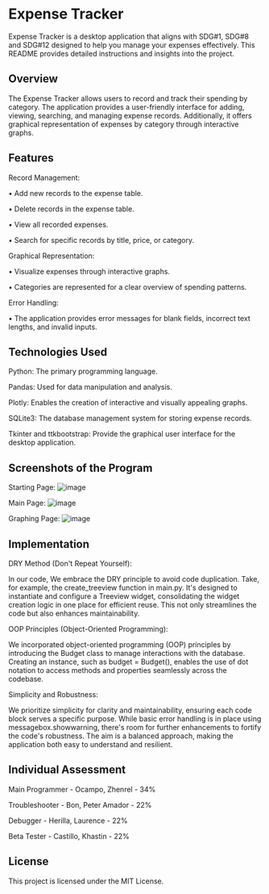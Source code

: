 # Expense Tracker

Expense Tracker is a desktop application that aligns with SDG#1, SDG#8 and SDG#12 designed to help you manage your expenses effectively. This README provides detailed instructions and insights into the project.

## Overview

The Expense Tracker allows users to record and track their spending by category. The application provides a user-friendly interface for adding, viewing, searching, and managing expense records. Additionally, it offers graphical representation of expenses by category through interactive graphs.

## Features

Record Management:


• Add new records to the expense table.

• Delete records in the expense table.

• View all recorded expenses.

• Search for specific records by title, price, or category.


Graphical Representation:

• Visualize expenses through interactive graphs.

• Categories are represented for a clear overview of spending patterns.


Error Handling:

• The application provides error messages for blank fields, incorrect text lengths, and invalid inputs.

## Technologies Used

Python: The primary programming language.

Pandas: Used for data manipulation and analysis.

Plotly: Enables the creation of interactive and visually appealing graphs.

SQLite3: The database management system for storing expense records.

Tkinter and ttkbootstrap: Provide the graphical user interface for the desktop application.

## Screenshots of the Program
Starting Page:
![image](https://github.com/thizizzen/duling-sa-coding/assets/118614992/b9760e39-fdb3-499a-af1c-e12a51bf3819)

Main Page:
![image](https://github.com/thizizzen/duling-sa-coding/assets/118614992/7e42c6e7-c25c-4bbe-89c9-b94c8230030c)


Graphing Page:
![image](https://github.com/thizizzen/duling-sa-coding/assets/118614992/a019a408-f0c0-4aa5-b42a-3ada1eb5b42a)


## Implementation
DRY Method (Don't Repeat Yourself):

In our code, We embrace the DRY principle to avoid code duplication. Take, for example, the create_treeview function in main.py. It's designed to instantiate and configure a Treeview widget, consolidating the widget creation logic in one place for efficient reuse. This not only streamlines the code but also enhances maintainability.


OOP Principles (Object-Oriented Programming):

We incorporated object-oriented programming (OOP) principles by introducing the Budget class to manage interactions with the database. Creating an instance, such as budget = Budget(), enables the use of dot notation to access methods and properties seamlessly across the codebase.

Simplicity and Robustness:

We prioritize simplicity for clarity and maintainability, ensuring each code block serves a specific purpose. While basic error handling is in place using messagebox.showwarning, there's room for further enhancements to fortify the code's robustness. The aim is a balanced approach, making the application both easy to understand and resilient.

## Individual Assessment
Main Programmer - Ocampo, Zhenrel - 34%

Troubleshooter - Bon, Peter Amador - 22%

Debugger - Herilla, Laurence - 22%

Beta Tester - Castillo, Khastin - 22%

## License

This project is licensed under the MIT License.
